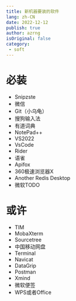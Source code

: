 ```yaml
---
title: 新机器要装的软件
lang: zh-CN
date: 2022-12-12
publish: true
author: azrng
isOriginal: false
category:
 - soft
---
```

# 必装

- Snipzste
- 微信
- Git（小乌龟）
- 搜狗输入法
- 有道词典
- NotePad++ 
- VS2022
- VsCode
- Rider
- 语雀
- Apifox
- 360极速浏览器X
- Another Redis Desktop
- 微软TODO

# 或许

- TIM
- MobaXterm
- Sourcetree
- 中国移动网盘
- Terminal
- Navicat
- DataGrip
- Postman
- Xmind
- 微软便签
- WPS或者Office